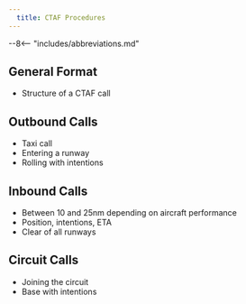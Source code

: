 ```yaml
---
  title: CTAF Procedures
---
```


--8<-- "includes/abbreviations.md"

## General Format
- Structure of a CTAF call

## Outbound Calls
- Taxi call
- Entering a runway
- Rolling with intentions

## Inbound Calls
- Between 10 and 25nm depending on aircraft performance
- Position, intentions, ETA
- Clear of all runways

## Circuit Calls
- Joining the circuit
- Base with intentions
